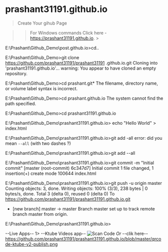# prashant31191.github.io

>Create Your gihub Page

>> For Windows commands
>Click here - https://prashant31191.github.io. >

E:\Prashant\Github_Demo\post.github.io>cd..

E:\Prashant\Github_Demo>git clone https://github.com/prashant31191/prashant31191
.github.io.git
Cloning into 'prashant31191.github.io'...
warning: You appear to have cloned an empty repository.

E:\Prashant\Github_Demo>cd prashant.git*
The filename, directory name, or volume label syntax is incorrect.

E:\Prashant\Github_Demo>cd prashant.github.io
The system cannot find the path specified.

E:\Prashant\Github_Demo>cd prashant31191.github.io

E:\Prashant\Github_Demo\prashant31191.github.io> echo "Hello World" > index.html


E:\Prashant\Github_Demo\prashant31191.github.io>git add -all
error: did you mean `--all` (with two dashes ?)

E:\Prashant\Github_Demo\prashant31191.github.io>git add --all

E:\Prashant\Github_Demo\prashant31191.github.io>git commit -m "Initial commit"
[master (root-commit) 6c347d7] Initial commit
 1 file changed, 1 insertion(+)
 create mode 100644 index.html

E:\Prashant\Github_Demo\prashant31191.github.io>git push -u origin master
Counting objects: 3, done.
Writing objects: 100% (3/3), 238 bytes | 0 bytes/s, done.
Total 3 (delta 0), reused 0 (delta 0)
To https://github.com/prashant31191/prashant31191.github.io.git
 * [new branch]      master -> master
Branch master set up to track remote branch master from origin.

E:\Prashant\Github_Demo\prashant31191.github.io>

--Live Apps--
1> --Ktube Videos app--
![Scan Code](https://raw.github.com/prashant31191/prashant31191.github.io/master/qrcode-ktube-v2-publish.png)
*Or*
--clik here--
https://github.com/prashant31191/prashant31191.github.io/blob/master/qrcode-ktube-v2-publish.png
